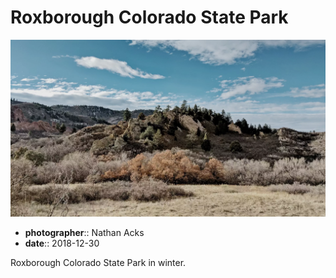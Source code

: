 # Roxborough Colorado State Park

![A low hill composed of slabs of white stone](assets/2018-12-30-roxborough-colorado-state-park.webp)

* **photographer**:: Nathan Acks
* **date**:: 2018-12-30

Roxborough Colorado State Park in winter.
